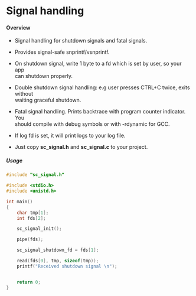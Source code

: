 # Signal handling

#### Overview

- Signal handling for shutdown signals and fatal signals.
- Provides signal-safe snprintf/vsnprintf.
- On shutdown signal, write 1 byte to a fd which is set by user, so your app   
  can shutdown properly. 
- Double shutdown signal handling: e.g user presses CTRL+C twice, exits without  
  waiting graceful shutdown.
- Fatal signal handling. Prints backtrace with program counter indicator. You   
  should compile with debug symbols or with -rdynamic for GCC.
- If log fd is set, it will print logs to your log file.
  
- Just copy <b>sc_signal.h</b> and <b>sc_signal.c</b> to your project.


##### Usage


```c
#include "sc_signal.h"

#include <stdio.h>
#include <unistd.h>

int main()
{
    char tmp[1];
    int fds[2];

    sc_signal_init();

    pipe(fds);

    sc_signal_shutdown_fd = fds[1];

    read(fds[0], tmp, sizeof(tmp));
    printf("Received shutdown signal \n");


    return 0;
}
```